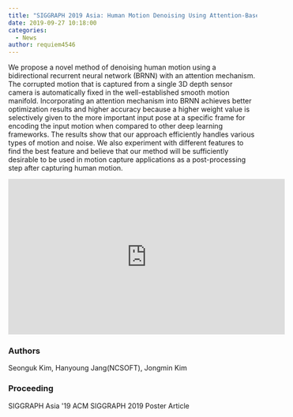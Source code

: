 ```yaml
---
title: "SIGGRAPH 2019 Asia: Human Motion Denoising Using Attention-Based Bidirectional Recurrent Neural Network"
date: 2019-09-27 10:18:00
categories:
  - News
author: requiem4546
---
```


We propose a novel method of denoising human motion using a bidirectional recurrent neural network (BRNN) with an attention mechanism. The corrupted motion that is captured from a single 3D depth sensor camera is automatically fixed in the well-established smooth motion manifold. Incorporating an attention mechanism into BRNN achieves better optimization results and higher accuracy because a higher weight value is selectively given to the more important input pose at a specific frame for encoding the input motion when compared to other deep learning frameworks. The results show that our approach efficiently handles various types of motion and noise. We also experiment with different features to find the best feature and believe that our method will be sufficiently desirable to be used in motion capture applications as a post-processing step after capturing human motion.

<iframe width="560" height="315" src="https://www.youtube.com/embed/-E_CfjWCJ6A" frameborder="0" allow="accelerometer; autoplay;encrypted-media; gyroscope; picture-in-picture" allowfullscreen></iframe><br>

### Authors

Seonguk Kim, Hanyoung Jang(NCSOFT), Jongmin Kim

### Proceeding

SIGGRAPH Asia '19 ACM SIGGRAPH 2019 Poster Article